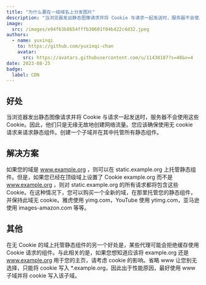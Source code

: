 ```yaml
---
title: "为什么要在一级域名上分发图片"
description: "当浏览器发出静态图像请求并将 Cookie 与请求一起发送时，服务器不会使用这些 Cookie。"
image:
  src: /images/e94f63b8654fffb30601f04b422c4d32.jpeg
authors:
  - name: yuxinqi
    to: https://github.com/yuxinqi-chan
    avatar:
      src: https://avatars.githubusercontent.com/u/11438187?s=48&v=4
date: 2023-08-25
badge:
  label: CDN
---
```


## 好处

当浏览器发出静态图像请求并将 Cookie 与请求一起发送时，服务器不会使用这些 Cookie。因此，他们只是无缘无故地创建网络流量。您应该确保使用无 cookie 请求来请求静态组件。创建一个子域并在其中托管所有静态组件。

## 解决方案

如果您的域是 www.example.org ，则可以在 static.example.org 上托管静态组件。但是，如果您已经在顶级域上设置了 Cookie example.org 而不是 www.example.org ，则对 static.example.org 的所有请求都将包含这些 Cookie。在这种情况下，您可以购买一个全新的域，在那里托管您的静态组件，并保持此域无 cookie。雅虎使用 yimg.com，YouTube 使用 ytimg.com，亚马逊使用 images-amazon.com 等等。

## 其他

在无 Cookie 的域上托管静态组件的另一个好处是，某些代理可能会拒绝缓存使用 Cookie 请求的组件。与此相关的是，如果您想知道应该将 example.org 还是 www.example.org 用于您的主页，请考虑 cookie 的影响。省略 www 让您别无选择，只能将 cookie 写入 \*.example.org，因此出于性能原因，最好使用 www 子域并将 cookie 写入该子域。
